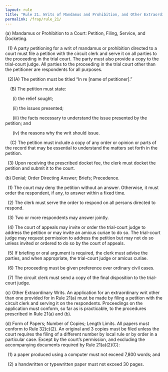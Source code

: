```yaml
---
layout: rule
title: "Rule 21. Writs of Mandamus and Prohibition, and Other Extraordinary Writs"
permalink: /frap/rule_21/
---
```


(a) Mandamus or Prohibition to a Court: Petition, Filing, Service, and Docketing.


&nbsp;&nbsp;(1) A party petitioning for a writ of mandamus or prohibition directed to a court must file a petition with the circuit clerk and serve it on all parties to the proceeding in the trial court. The party must also provide a copy to the trial-court judge. All parties to the proceeding in the trial court other than the petitioner are respondents for all purposes.


&nbsp;&nbsp;(2)(A) The petition must be titled “In re [name of petitioner].”


&nbsp;&nbsp;&nbsp;&nbsp;(B) The petition must state:


&nbsp;&nbsp;&nbsp;&nbsp;&nbsp;&nbsp;(i) the relief sought;


&nbsp;&nbsp;&nbsp;&nbsp;&nbsp;&nbsp;(ii) the issues presented;


&nbsp;&nbsp;&nbsp;&nbsp;&nbsp;&nbsp;(iii) the facts necessary to understand the issue presented by the petition; and


&nbsp;&nbsp;&nbsp;&nbsp;&nbsp;&nbsp;(iv) the reasons why the writ should issue.


&nbsp;&nbsp;&nbsp;&nbsp;(C) The petition must include a copy of any order or opinion or parts of the record that may be essential to understand the matters set forth in the petition.


&nbsp;&nbsp;(3) Upon receiving the prescribed docket fee, the clerk must docket the petition and submit it to the court.


(b) Denial; Order Directing Answer; Briefs; Precedence.


&nbsp;&nbsp;(1) The court may deny the petition without an answer. Otherwise, it must order the respondent, if any, to answer within a fixed time.


&nbsp;&nbsp;(2) The clerk must serve the order to respond on all persons directed to respond.


&nbsp;&nbsp;(3) Two or more respondents may answer jointly.


&nbsp;&nbsp;(4) The court of appeals may invite or order the trial-court judge to address the petition or may invite an amicus curiae to do so. The trial-court judge may request permission to address the petition but may not do so unless invited or ordered to do so by the court of appeals.


&nbsp;&nbsp;(5) If briefing or oral argument is required, the clerk must advise the parties, and when appropriate, the trial-court judge or amicus curiae.


&nbsp;&nbsp;(6) The proceeding must be given preference over ordinary civil cases.


&nbsp;&nbsp;(7) The circuit clerk must send a copy of the final disposition to the trial-court judge.


(c) Other Extraordinary Writs. An application for an extraordinary writ other than one provided for in Rule 21(a) must be made by filing a petition with the circuit clerk and serving it on the respondents. Proceedings on the application must conform, so far as is practicable, to the procedures prescribed in Rule 21(a) and (b).


(d) Form of Papers; Number of Copies; Length Limits. All papers must conform to Rule 32(c)(2). An original and 3 copies must be filed unless the court requires the filing of a different number by local rule or by order in a particular case. Except by the court’s permission, and excluding the accompanying documents required by Rule 21(a)(2)(C):


&nbsp;&nbsp;(1) a paper produced using a computer must not exceed 7,800 words; and


&nbsp;&nbsp;(2) a handwritten or typewritten paper must not exceed 30 pages.